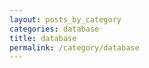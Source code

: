 ```yaml
---
layout: posts_by_category
categories: database
title: database
permalink: /category/database
---
```

